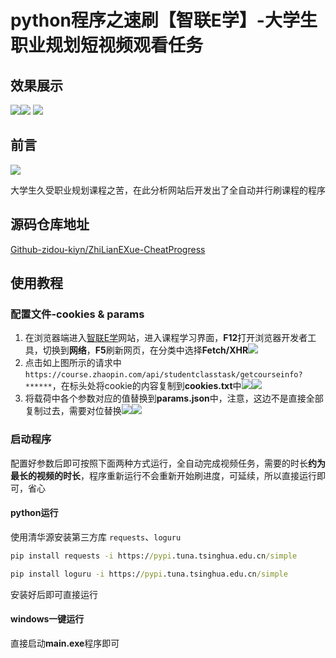 # python程序之速刷【智联E学】-大学生职业规划短视频观看任务

## 效果展示

![](http://lsky.zidoukn.cn/i/2024/10/23/6718d043dfe48.png)![](http://lsky.zidoukn.cn/i/2024/10/23/6718d043dfe48.png)
![](http://lsky.zidoukn.cn/i/2024/10/23/6718cd662d663.png)

## 前言

![](http://lsky.zidoukn.cn/i/2024/10/23/6718c6456ba08.png)

大学生久受职业规划课程之苦，在此分析网站后开发出了全自动并行刷课程的程序

## 源码仓库地址

[Github-zidou-kiyn/ZhiLianEXue-CheatProgress](https://github.com/zidou-kiyn/ZhiLianEXue-CheatProgress)

## 使用教程

### 配置文件-cookies & params

1. 在浏览器端进入[智联E学](https://course.zhaopin.com/)网站，进入课程学习界面，**F12**打开浏览器开发者工具，切换到**网络**，**F5**刷新网页，在分类中选择**Fetch/XHR**![](http://lsky.zidoukn.cn/i/2024/10/23/6718ca393cea7.png)
2. 点击如上图所示的请求中 `https://course.zhaopin.com/api/studentclasstask/getcourseinfo?******`，在标头处将cookie的内容复制到**cookies.txt**中![](http://lsky.zidoukn.cn/i/2024/10/23/6718cb12e66d2.png)![](http://lsky.zidoukn.cn/i/2024/10/23/6718cb4c174ab.png)
3. 将载荷中各个参数对应的值替换到**params.json**中，注意，这边不是直接全部复制过去，需要对位替换![](http://lsky.zidoukn.cn/i/2024/10/23/6718cb8476665.png)![](http://lsky.zidoukn.cn/i/2024/10/23/6718cbf26ded9.png)

### 启动程序

配置好参数后即可按照下面两种方式运行，全自动完成视频任务，需要的时长**约为最长的视频的时长**，程序重新运行不会重新开始刷进度，可延续，所以直接运行即可，省心

#### python运行

使用清华源安装第三方库 `requests`、`loguru`

```cmd
pip install requests -i https://pypi.tuna.tsinghua.edu.cn/simple

pip install loguru -i https://pypi.tuna.tsinghua.edu.cn/simple
```

安装好后即可直接运行

#### windows一键运行

直接启动**main.exe**程序即可
